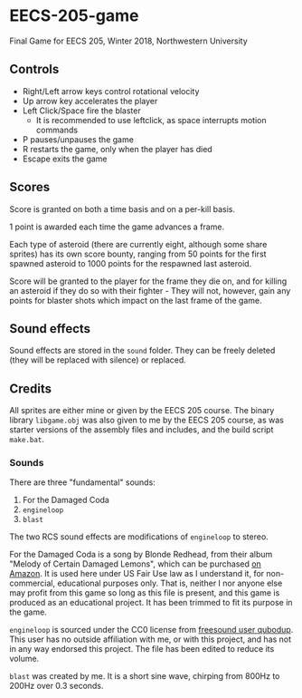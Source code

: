 # EECS-205-game
Final Game for EECS 205, Winter 2018, Northwestern University

## Controls

 - Right/Left arrow keys control rotational velocity
 - Up arrow key accelerates the player
 - Left Click/Space fire the blaster
   - It is recommended to use leftclick, as space interrupts motion commands
 - P pauses/unpauses the game
 - R restarts the game, only when the player has died
 - Escape exits the game

## Scores

Score is granted on both a time basis and on a per-kill basis.

1 point is awarded each time the game advances a frame.

Each type of asteroid (there are currently eight, although some share sprites) has its own score bounty, ranging from 50 points for the first spawned asteroid to 1000 points for the respawned last asteroid.

Score will be granted to the player for the frame they die on, and for killing an asteroid if they do so with their fighter - They will not, however, gain any points for blaster shots which impact on the last frame of the game.

## Sound effects

Sound effects are stored in the `sound` folder. They can be freely deleted (they will be replaced with silence) or replaced.

## Credits

All sprites are either mine or given by the EECS 205 course. The binary library `libgame.obj` was also given to me by the EECS 205 course, as was starter versions of the assembly files and includes, and the build script `make.bat`.

### Sounds

There are three "fundamental" sounds:

1. For the Damaged Coda
2. `engineloop`
3. `blast`

The two RCS sound effects are modifications of `engineloop` to stereo.

For the Damaged Coda is a song by Blonde Redhead, from their album "Melody of Certain Damaged Lemons", which can be purchased [on Amazon](https://www.amazon.com/Melody-Certain-Damaged-Lemons-REDHEAD/dp/B00004SW9X). It is used here under US Fair Use law as I understand it, for non-commercial, educational purposes only. That is, neither I nor anyone else may profit from this game so long as this file is present, and this game is produced as an educational project. It has been trimmed to fit its purpose in the game.

`engineloop` is sourced under the CC0 license from [freesound user qubodup](https://freesound.org/people/qubodup/sounds/146770/). This user has no outside affiliation with me, or with this project, and has not in any way endorsed this project. The file has been edited to reduce its volume.

`blast` was created by me. It is a short sine wave, chirping from 800Hz to 200Hz over 0.3 seconds.
